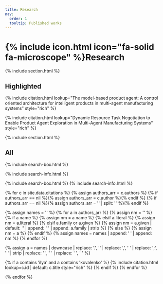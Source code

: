 ```yaml
---
title: Research
nav:
  order: 1
  tooltip: Published works
---
```


# {% include icon.html icon="fa-solid fa-microscope" %}Research



{% include section.html %}

## Highlighted

{% include citation.html lookup="The model-based product agent: A control oriented architecture for intelligent products in multi-agent manufacturing systems" style="rich" %}

{% include citation.html lookup="Dynamic Resource Task Negotiation to Enable Product Agent Exploration in
    Multi-Agent Manufacturing Systems" style="rich" %}

{% include section.html %}

## All

{% include search-box.html %}

{% include search-info.html %}

{% include search-box.html %}
{% include search-info.html %}

{% for c in site.data.citations %}
  {% assign authors_arr = c.authors %}
  {% if authors_arr == nil %}{% assign authors_arr = c.author %}{% endif %}
  {% if authors_arr == nil %}{% assign authors_arr = '' | split: '' %}{% endif %}

  {% assign names = '' %}
  {% for a in authors_arr %}
    {% assign nm = '' %}
    {% if a.name %}
      {% assign nm = a.name %}
    {% elsif a.literal %}
      {% assign nm = a.literal %}
    {% elsif a.family or a.given %}
      {% assign nm = a.given | default: '' | append: ' ' | append: a.family | strip %}
    {% else %}
      {% assign nm = a %}
    {% endif %}
    {% assign names = names | append: ' ' | append: nm %}
  {% endfor %}

  {% assign a = names | downcase | replace: '.', '' | replace: ',', ' ' | replace: ';', ' ' | strip | replace: '  ', ' ' | replace: '  ', ' ' %}

  {% if a contains 'ilya' and a contains 'kovalenko' %}
    {% include citation.html lookup=c.id | default: c.title style="rich" %}
  {% endif %}
{% endfor %}

{% endfor %}


